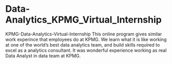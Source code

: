 # Data-Analytics_KPMG_Virtual_Internship
KPMG-Data-Analytics-Virtual-Internship
This online program gives similar work experince that employees do at KPMG. We learn what it is like working at one of the world’s best data analytics team, and build skills required to excel as a analytics consultant. It was wonderful experience working as real Data Analyst in data team at KPMG.
